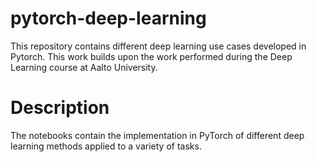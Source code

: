 # pytorch-deep-learning
This repository contains different deep learning use cases developed in Pytorch. This work builds upon the work performed during the 
Deep Learning course at Aalto University.

# Description
The notebooks contain the implementation in PyTorch of different deep learning methods applied to a variety of tasks.
